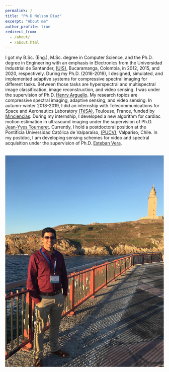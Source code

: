 ```yaml
---
permalink: /
title: "Ph.D Nelson Díaz"
excerpt: "About me"
author_profile: true
redirect_from: 
  - /about/
  - /about.html
---
```


I got my B.Sc. (Eng.), M.Sc. degree in Computer Science, and the Ph.D. degree in Engineering with an emphasis in Electronics from the Universidad Industrial de Santander, [(UIS)](https://www.uis.edu.co/webUIS/es/index.jsp), Bucaramanga, Colombia, in 2012, 2015, and 2020, respectively. During my Ph.D. (2016-2019), I designed, simulated, and implemented adaptive systems for compressive spectral imaging for different tasks. Between those tasks are hyperspectral and multispectral image classification, image reconstruction, and video sensing. I was under the supervision of Ph.D. [Henry Arguello](http://hdspgroup.com/). My research topics are compressive spectral imaging, adaptive sensing, and video sensing. In autumn-winter 2018-2019, I did an internship with Telecommunications for Space and Aeronautics Laboratory [(TéSA)](https://www.tesa.prd.fr/), Toulouse, France, funded by [Minciencias](https://minciencias.gov.co/). During my internship, I developed a new algorithm for cardiac motion estimation in ultrasound imaging under the supervision of Ph.D. [Jean-Yves Tourneret](http://tourneret.perso.enseeiht.fr/). Currently, I hold a postdoctoral position at the Pontificia Universidad Católica de Valparaíso, [(PUCV)](https://www.pucv.cl/), Valparíso, Chile.  In my postdoc, I am developing sensing schemes for video and spectral acquisition under the supervision of Ph.D. [Esteban Vera](https://scholar.google.com/citations?user=ymoqnSgAAAAJ&hl=en).

<br/><img src='/images/foto2.jpeg'>

